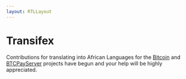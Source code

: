 ```yaml
---
layout: RTLLayout
---
```

# Transifex

Contributions for translating into African Languages for the [Bitcoin](https://www.transifex.com/bitcoin/bitcoin/) and [BTCPayServer](https://www.transifex.com/btcpayserver/btcpayserver-website/) projects have begun and your help will be highly appreciated.